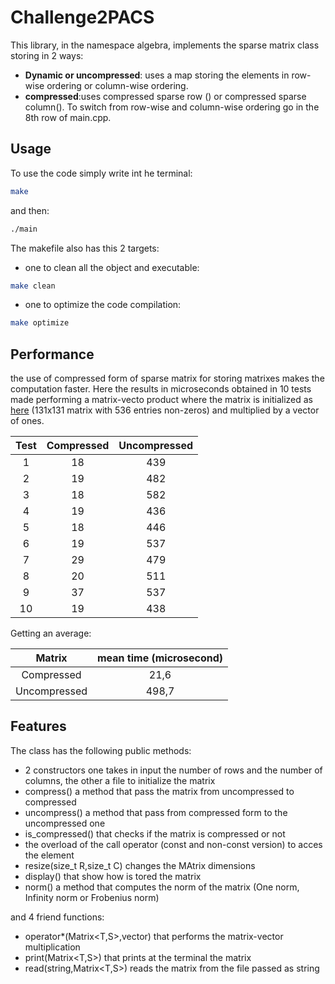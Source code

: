 # Challenge2PACS

This library, in the namespace algebra, implements the sparse matrix class storing in 2 ways:
- **Dynamic or uncompressed**: uses a map storing the elements in row-wise ordering or column-wise ordering.
- **compressed**:uses compressed sparse row () or compressed sparse column().
To switch from row-wise and column-wise ordering go in the 8th row of main.cpp.

## Usage
To use the code simply write int he terminal:
```bash
make
```
and then:
```bash
./main
```

The makefile also has this 2 targets:
- one to clean all the object and executable:
```bash
make clean
```
- one to optimize the code compilation:
```bash
make optimize
```

## Performance
the use of compressed form of sparse matrix for storing matrixes makes the computation faster. Here the results in microseconds obtained in 10 tests made performing a matrix-vecto product where the matrix is initialized as [here](https://math.nist.gov/MatrixMarket/data/Harwell-Boeing/lns/lnsp_131.html) (131x131 matrix with 536 entries non-zeros) and multiplied by a vector of ones.

| Test | Compressed | Uncompressed |
|:----:|:----------:|:------------:|
| 1    | 18         | 439          |
| 2    | 19         | 482          |
| 3    | 18         | 582          |
| 4    | 19         | 436          |
| 5    | 18         | 446          |
| 6    | 19         | 537          |
| 7    | 29         | 479          |
| 8    | 20         | 511          |
| 9    | 37         | 537          |
| 10   | 19         | 438

Getting an average:

| Matrix | mean time (microsecond) |
|:------:|:-----------------------:|
| Compressed | 21,6        |
| Uncompressed | 498,7       |


## Features
The class has the following public methods:
- 2 constructors one takes in input the number of rows and the number of columns, the other a file to initialize the matrix
- compress() a method that pass the matrix from uncompressed to compressed
- uncompress() a method that pass from compressed form to the uncompressed one
- is_compressed() that checks if the matrix is compressed or not
- the overload of the call operator (const and non-const version) to acces the element
- resize(size_t R,size_t C) changes the MAtrix dimensions
- display() that show how is tored the matrix
- norm() a method that computes the norm of the matrix (One norm, Infinity norm or Frobenius norm)

and 4 friend functions:
- operator*(Matrix<T,S>,vector<T>) that performs the matrix-vector multiplication
- print(Matrix<T,S>) that prints at the terminal the matrix
- read(string,Matrix<T,S>) reads the matrix from the file passed as string